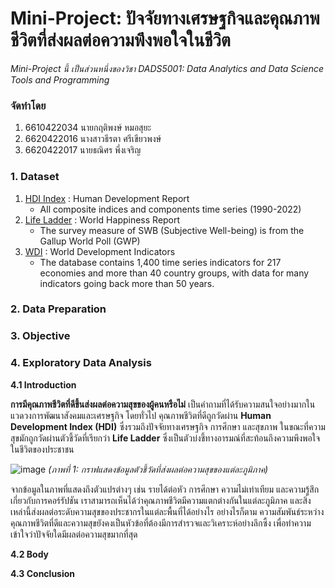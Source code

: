 # Mini-Project: ปัจจัยทางเศรษฐกิจและคุณภาพชีวิตที่ส่งผลต่อความพึงพอใจในชีวิต
_Mini-Project นี้ เป็นส่วนหนึ่งของวิชา DADS5001: Data Analytics and Data Science Tools and Programming_

### จัดทำโดย
1. 6610422034 นายกฤติพงษ์ หมอสุยะ
2. 6620422016 นางสาวธีรตา ศรีเขียวพงษ์
3. 6620422017 นายธณิศร พึ่งเจริญ

### 1. Dataset
1. [HDI Index](https://hdr.undp.org/data-center/documentation-and-downloads) : 
Human Development Report
    * All composite indices and components time series (1990-2022)
2. [Life Ladder](https://worldhappiness.report/ed/2024/#appendices-and-data) : World Happiness Report
    * The survey measure of SWB (Subjective Well-being) is from the Gallup World Poll (GWP) 
3. [WDI](https://datatopics.worldbank.org/world-development-indicators/) : World Development Indicators
    * The database contains 1,400 time series indicators for 217 economies and more than 40 country groups,
      with data for many indicators going back more than 50 years.

### 2. Data Preparation


### 3. Objective


### 4. Exploratory Data Analysis
**4.1 Introduction**
  
  **การมีคุณภาพชีวิตที่ดีขึ้นส่งผลต่อความสุขของผู้คนหรือไม่** เป็นคำถามที่ได้รับความสนใจอย่างมากในแวดวงการพัฒนาสังคมและเศรษฐกิจ โดยทั่วไป คุณภาพชีวิตที่ดีถูกวัดผ่าน **Human Development Index (HDI)** ซึ่งรวมถึงปัจจัยทางเศรษฐกิจ การศึกษา และสุขภาพ ในขณะที่ความสุขมักถูกวัดผ่านตัวชี้วัดที่เรียกว่า **Life Ladder** ซึ่งเป็นตัวบ่งชี้ทางอารมณ์ที่สะท้อนถึงความพึงพอใจในชีวิตของประชาชน


![image](https://i.imgur.com/ewC9d7c.png)
_(ภาพที่ 1: กราฟแสดงข้อมูลตัวชี้วัดที่ส่งผลต่อความสุขของแต่ละภูมิภาค)_

จากข้อมูลในภาพที่แสดงถึงตัวแปรต่างๆ เช่น รายได้ต่อหัว การศึกษา ความไม่เท่าเทียม และความรู้สึกเกี่ยวกับการคอร์รัปชัน เราสามารถเห็นได้ว่าคุณภาพชีวิตมีความแตกต่างกันในแต่ละภูมิภาค และสิ่งเหล่านี้ส่งผลต่อระดับความสุขของประชากรในแต่ละพื้นที่ได้อย่างไร อย่างไรก็ตาม ความสัมพันธ์ระหว่างคุณภาพชีวิตที่ดีและความสุขยังคงเป็นหัวข้อที่ต้องมีการสำรวจและวิเคราะห์อย่างลึกซึ้ง เพื่อทำความเข้าใจว่าปัจจัยใดมีผลต่อความสุขมากที่สุด

**4.2 Body**



**4.3 Conclusion**
  

